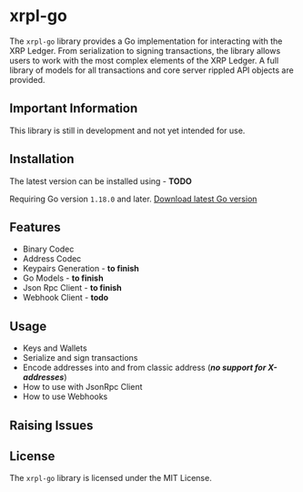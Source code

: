 # xrpl-go

The `xrpl-go` library provides a Go implementation for interacting with the XRP Ledger. From serialization to signing transactions, the library allows users to work with the most
complex elements of the XRP Ledger. A full library of models for all transactions and core server rippled API objects are provided.

## Important Information
This library is still in development and not yet intended for use.

## Installation
The latest version can be installed using - **TODO**

Requiring Go version `1.18.0` and later.
[Download latest Go version](https://go.dev/dl/)

## Features
* Binary Codec
* Address Codec
* Keypairs Generation - **to finish**
* Go Models - **to finish**
* Json Rpc Client - **to finish**
* Webhook Client - **todo**

## Usage
* Keys and Wallets
* Serialize and sign transactions
* Encode addresses into and from classic address (***no support for X-addresses***)
* How to use with JsonRpc Client
* How to use Webhooks

## Raising Issues

## License
The `xrpl-go` library is licensed under the MIT License.
